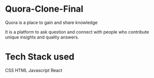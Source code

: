 # Quora-Clone-Final

Quora is a place to gain and share knowledge

It is a platform to ask question and connect with people who contribute unique insights and quality answers.

# Tech Stack used

CSS
HTML
Javascript
React
